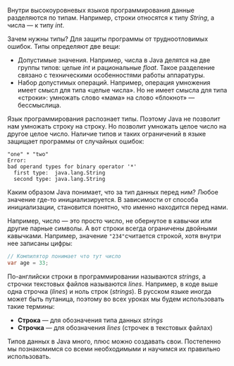 Внутри высокоуровневых языков программирования данные разделяются по типам. Например, строки относятся к типу *String*, а числа — к типу *int*.

Зачем нужны типы? Для защиты программы от трудноотловимых ошибок. Типы определяют две вещи:

* Допустимые значения. Например, числа в Java делятся на две группы типов: целые *int* и рациональные *float*. Такое разделение связано с техническими особенностями работы аппаратуры.
* Набор допустимых операций. Например, операция умножения имеет смысл для типа «целые числа». Но не имеет смысла для типа «строки»: умножать слово «мама» на слово «блокнот» — бессмыслица.

Язык программирования распознает типы. Поэтому Java не позволит нам умножать строку на строку. Но позволит умножать целое число на другое целое число. Наличие типов и таких ограничений в языке защищает программы от случайных ошибок:

```
"one" * "two"
Error:
bad operand types for binary operator '*'
  first type:  java.lang.String
  second type: java.lang.String
```

Каким образом Java понимает, что за тип данных перед ним? Любое значение где-то инициализируется. В зависимости от способа инициализации, становится понятно, что именно находится перед нами.

Например, число — это просто число, не обернутое в кавычки или другие парные символы. А вот строки всегда ограничены двойными кавычками. Например, значение `"234"`считается строкой, хотя внутри нее записаны цифры:

```java
// Компилятор понимает что тут число
var age = 33;
```

По-английски строки в программировании называются *strings*, а строчки текстовых файлов называются *lines*. Например, в коде выше одна строчка (*lines*) и ноль строк (*strings*). В русском языке иногда может быть путаница, поэтому во всех уроках мы будем использовать такие термины:

* **Строка** — для обозначения типа данных *strings*
* **Строчка** — для обозначения *lines* (строчек в текстовых файлах)

Типов данных в Java много, плюс можно создавать свои. Постепенно мы познакомимся со всеми необходимыми и научимся их правильно использовать.
